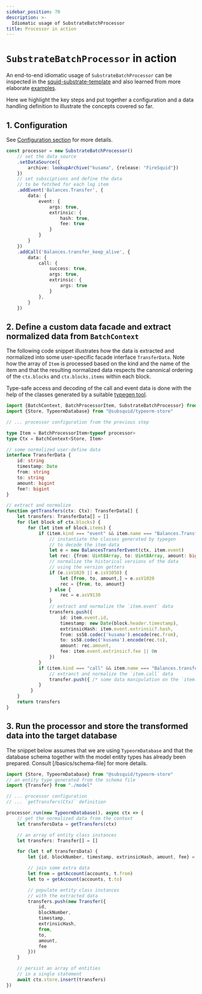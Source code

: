 ```yaml
---
sidebar_position: 70
description: >-
  Idiomatic usage of SubstrateBatchProcessor
title: Processor in action
---
```


# `SubstrateBatchProcessor` in action

An end-to-end idiomatic usage of `SubstrateBatchProcessor` can be inspected in the [squid-substrate-template](https://github.com/subsquid-labs/squid-substrate-template) and also learned from more elaborate [examples](/examples/substrate).

Here we highlight the key steps and put together a configuration and a data handling definition to illustrate the concepts covered so far.

## 1. Configuration

See [Configuration section](/substrate-indexing/configuration) for more details.

```ts
const processor = new SubstrateBatchProcessor()
    // set the data source
    .setDataSource({
        archive: lookupArchive("kusama", {release: "FireSquid"})
    })
    // set subsciptions and define the data 
    // to be fetched for each log item
    .addEvent('Balances.Transfer', {
        data: {
            event: {
                args: true,
                extrinsic: {
                    hash: true,
                    fee: true
                }
            }
        }
    })
    .addCall('Balances.transfer_keep_alive', {
        data: {
            call: {
                success: true,
                args: true,
                extrinsic: {
                    args: true
                }
            },
        }
    })
```

## 2. Define a custom data facade and extract normalized data from `BatchContext`

The following code snippet illustrates how the data is extracted and normalized into some user-specific facade interface `TransferData`. Note how the array of `Item` is processed based on the kind and the name of the item and that the resulting normalized data respects the canonical ordering of the `ctx.blocks` and `ctx.blocks.items` within each block.

Type-safe access and decoding of the call and event data is done with the help of the classes generated by a suitable [typegen tool](/glossary/#typegen). 

```ts
import {BatchContext, BatchProcessorItem, SubstrateBatchProcessor} from "@subsquid/substrate-processor"
import {Store, TypeormDatabase} from "@subsquid/typeorm-store"

// ... processor configuration from the previous step

type Item = BatchProcessorItem<typeof processor>
type Ctx = BatchContext<Store, Item>

// some normalized user-define data
interface TransferData {
    id: string
    timestamp: Date
    from: string
    to: string
    amount: bigint
    fee?: bigint
}

// extract and normalize 
function getTransfers(ctx: Ctx): TransferData[] {
    let transfers: TransferData[] = []
    for (let block of ctx.blocks) {
        for (let item of block.items) {
            if (item.kind === "event" && item.name === "Balances.Transfer") {
                // instantiate the classes generated by typegen 
                // to decode the item data
                let e = new BalancesTransferEvent(ctx, item.event)
                let rec: {from: Uint8Array, to: Uint8Array, amount: bigint}
                // normalize the historical versions of the data
                // using the version getters 
                if (e.isV1020 || e.isV1050) {
                    let [from, to, amount,] = e.asV1020
                    rec = {from, to, amount}
                } else {
                    rec = e.asV9130
                }
                // extract and normalize the `item.event` data
                transfers.push({
                    id: item.event.id,
                    timestamp: new Date(block.header.timestamp),
                    extrinsicHash: item.event.extrinsic?.hash,
                    from: ss58.codec('kusama').encode(rec.from),
                    to: ss58.codec('kusama').encode(rec.to),
                    amount: rec.amount,
                    fee: item.event.extrinsic?.fee || 0n
                })
            }
            if (item.kind === "call" && item.name === "Balances.transfer_keep_alive") {
                // extranct and normalize the `item.call` data
                transfer.push({ /* some data manipulation on the `item.call` data */ })
            }
         }
    }
    return transfers
}
```

## 3. Run the processor and store the transformed data into the target database

The snippet below assumes that we are using `TypeormDatabase` and that the database schema together with the model entity types has already been prepared. Consult [/basics/schema-file] for more details.


```ts
import {Store, TypeormDatabase} from "@subsquid/typeorm-store"
// an entity type generated from the schema file
import {Transfer} from "./model"

// ... processor configuration
// ... `getTransfers(Ctx)` definition

processor.run(new TypeormDatabase(), async ctx => {
    // get the normalized data from the context
    let transfersData = getTransfers(ctx)

    // an array of entity class instances 
    let transfers: Transfer[] = []

    for (let t of transfersData) {
        let {id, blockNumber, timestamp, extrinsicHash, amount, fee} = t

        // join some extra data
        let from = getAccount(accounts, t.from)
        let to = getAccount(accounts, t.to)

        // populate entity class instances
        // with the extracted data
        transfers.push(new Transfer({
            id,
            blockNumber,
            timestamp,
            extrinsicHash,
            from,
            to,
            amount,
            fee
        }))
    }

    // persist an array of entities
    // in a single statement
    await ctx.store.insert(transfers)
})
```
